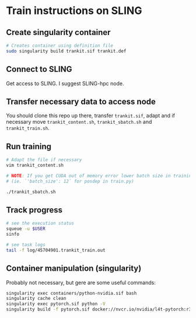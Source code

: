 # Train instructions on SLING

## Create singularity container
```bash
# Creates container using definition file
sudo singularity build trankit.sif trankit.def
```

## Connect to SLING
Get access to SLING. I suggest SLING-hpc node.

## Transfer necessary data to access node
You should clone this repo up there, transfer `trankit.sif`, adapt and if necessary move `trankit_content.sh`, `trankit_sbatch.sh` and `trankit_train.sh`. 

## Run training
```bash
# Adapt the file if necessary
vim trankit_content.sh

# NOTE: If you get CUDA out of memory error lower batch size in training_config 
# (ie. `'batch_size': 12` for posdep in train.py)

./trankit_sbatch.sh
```
## Track progress
```bash
# see the execution status
squeue -u $USER
sinfo

# see task logs
tail -f log/45704901.trankit_train.out
```

## Container manipulation (singularity) 
Probably not necessary, but gere are some useful commands:
```bash
singularity exec containers/python-nvidia.sif bash
singularity cache clean
singularity exec pytorch.sif python -V
singularity build -f pytorch.sif docker://nvcr.io/nvidia/l4t-pytorch:r35.2.1-pth2.0-py3
```